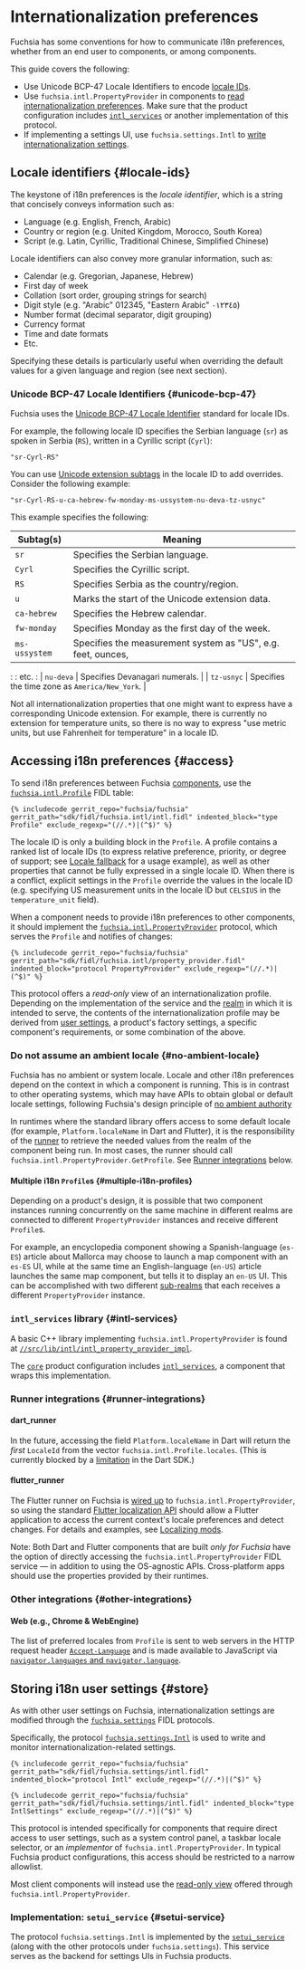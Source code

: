 # Internationalization preferences

Fuchsia has some conventions for how to communicate i18n preferences, whether
from an end user to components, or among components.

This guide covers the following:

-   Use Unicode BCP-47 Locale Identifiers to encode [locale IDs](#locale-ids).
-   Use `fuchsia.intl.PropertyProvider` in components to
    [read internationalization preferences](#access). Make sure that the product
    configuration includes [`intl_services`](#intl-services) or another
    implementation of this protocol.
-   If implementing a settings UI, use `fuchsia.settings.Intl` to
    [write internationalization settings](#store).

## Locale identifiers {#locale-ids}

The keystone of i18n preferences is the _locale identifier_, which is a string
that concisely conveys information such as:

-   Language (e.g. English, French, Arabic)
-   Country or region (e.g. United Kingdom, Morocco, South Korea)
-   Script (e.g. Latin, Cyrillic, Traditional Chinese, Simplified Chinese)

Locale identifiers can also convey more granular information, such as:

-   Calendar (e.g. Gregorian, Japanese, Hebrew)
-   First day of week
-   Collation (sort order, grouping strings for search)
-   Digit style (e.g. "Arabic" 012345, "Eastern Arabic" ٠١٢٣٤٥)
-   Number format (decimal separator, digit grouping)
-   Currency format
-   Time and date formats
-   Etc.

Specifying these details is particularly useful when overriding the default
values for a given language and region (see next section).

### Unicode BCP-47 Locale Identifiers {#unicode-bcp-47}

Fuchsia uses the
[Unicode BCP-47 Locale Identifier](http://www.unicode.org/reports/tr35/#BCP_47_Conformance)
standard for locale IDs.

For example, the following locale ID specifies the Serbian language (`sr`) as
spoken in Serbia (`RS`), written in a Cyrillic script (`Cyrl`):

```none {:.devsite-disable-click-to-copy}
"sr-Cyrl-RS"
```

You can use
[Unicode extension subtags](http://unicode.org/reports/tr35/#u_Extension) in the
locale ID to add overrides. Consider the following example:

```none {:.devsite-disable-click-to-copy}
"sr-Cyrl-RS-u-ca-hebrew-fw-monday-ms-ussystem-nu-deva-tz-usnyc"
```

This example specifies the following:

| Subtag(s)     | Meaning                                                      |
| ------------- | ------------------------------------------------------------ |
| `sr`          | Specifies the Serbian language.                              |
| `Cyrl`        | Specifies the Cyrillic script.                               |
| `RS`          | Specifies Serbia as the country/region.                      |
| `u`           | Marks the start of the Unicode extension data.               |
| `ca-hebrew`   | Specifies the Hebrew calendar.                               |
| `fw-monday`   | Specifies Monday as the first day of the week.               |
| `ms-ussystem` | Specifies the measurement system as "US", e.g. feet, ounces, |
:               : etc.                                                         :
| `nu-deva`     | Specifies Devanagari numerals.                               |
| `tz-usnyc`    | Specifies the time zone as `America/New_York`.               |

Not all internationalization properties that one might want to express have a
corresponding Unicode extension. For example, there is currently no extension
for temperature units, so there is no way to express "use metric units, but use
Fahrenheit for temperature" in a locale ID.

## Accessing i18n preferences {#access}

To send i18n preferences between Fuchsia
[components](/docs/glossary/README.md#component), use the
[`fuchsia.intl.Profile`](https://fuchsia.dev/reference/fidl/fuchsia.intl#Profile)
FIDL table:

```fidl {:.devsite-disable-click-to-copy}
{% includecode gerrit_repo="fuchsia/fuchsia" gerrit_path="sdk/fidl/fuchsia.intl/intl.fidl" indented_block="type Profile" exclude_regexp="(//.*)|(^$)" %}
```

The locale ID is only a building block in the `Profile`. A profile contains a
ranked list of locale IDs (to express relative preference, priority, or degree
of support; see [Locale fallback](./localization/locale_fallback.md) for a
usage example), as well as other properties that cannot be fully expressed in a
single locale ID. When there is a conflict, explicit settings in the `Profile`
override the values in the locale ID (e.g. specifying US measurement units in
the locale ID but `CELSIUS` in the `temperature_unit` field).

When a component needs to provide i18n preferences to other components, it
should implement the
[`fuchsia.intl.PropertyProvider`](https://fuchsia.dev/reference/fidl/fuchsia.intl#PropertyProvider)
protocol, which serves the `Profile` and notifies of changes:

```fidl {:.devsite-disable-click-to-copy}
{% includecode gerrit_repo="fuchsia/fuchsia" gerrit_path="sdk/fidl/fuchsia.intl/property_provider.fidl" indented_block="protocol PropertyProvider" exclude_regexp="(//.*)|(^$)" %}
```

This protocol offers a _read-only_ view of an internationalization profile.
Depending on the implementation of the service and the
[realm](/docs/concepts/components/v2/realms.md) in which it is intended to
serve, the contents of the internationalization profile may be derived from
[user settings](#store), a product's factory settings, a specific component's
requirements, or some combination of the above.

### Do not assume an ambient locale {#no-ambient-locale}

Fuchsia has no ambient or system locale. Locale and other i18n preferences
depend on the context in which a component is running. This is in contrast to
other operating systems, which may have APIs to obtain global or default locale
settings, following Fuchsia's design principle of
[no ambient authority](/docs/concepts/principles/secure.md)

In runtimes where the standard library offers access to some default locale (for
example, `Platform.localeName` in Dart and Flutter), it is the responsibility of
the [runner](/docs/concepts/components/v2/capabilities/runners.md) to retrieve
the needed values from the realm of the component being run. In most cases, the
runner should call `fuchsia.intl.PropertyProvider.GetProfile`. See
[Runner integrations](#runner-integrations) below.

#### Multiple i18n `Profile`s {#multiple-i18n-profiles}

Depending on a product's design, it is possible that two component instances
running concurrently on the same machine in different realms are connected to
different `PropertyProvider` instances and receive different `Profile`s.

For example, an encyclopedia component showing a Spanish-language (`es-ES`)
article about Mallorca may choose to launch a map component with an `es-ES` UI,
while at the same time an English-language (`en-US`) article launches the same
map component, but tells it to display an `en-US` UI. This can be accomplished
with two different
[sub-realms](/docs/concepts/components/v2/realms.md#definitions) that each
receives a different `PropertyProvider` instance.

### `intl_services` library {#intl-services}

A basic C++ library implementing `fuchsia.intl.PropertyProvider` is found at
[`//src/lib/intl/intl_property_provider_impl`](/src/lib/intl/intl_property_provider_impl).

The
[`core`](/docs/development/build/build_system/boards_and_products.md#key_product_configurations)
product configuration includes [`intl_services`](/src/intl/intl_services), a
component that wraps this implementation.

### Runner integrations {#runner-integrations}

#### dart_runner

In the future, accessing the field `Platform.localeName` in Dart will return the
_first_ `LocaleId` from the vector `fuchsia.intl.Profile.locales`. (This is
currently blocked by a
[limitation](https://github.com/dart-lang/sdk/issues/37586) in the Dart SDK.)

#### flutter_runner

The Flutter runner on Fuchsia is [wired up][flutter-source] to
`fuchsia.intl.PropertyProvider`, so using the standard
[Flutter localization API][flutter-l10n] should allow a Flutter application to
access the current context's locale preferences and detect changes. For details
and examples, see [Localizing mods](localizing_mods.md).

Note: Both Dart and Flutter components that are built _only for Fuchsia_ have
the option of directly accessing the `fuchsia.intl.PropertyProvider` FIDL
service — in addition to using the OS-agnostic APIs. Cross-platform apps should
use the properties provided by their runtimes.

### Other integrations {#other-integrations}

#### Web (e.g., Chrome & WebEngine)
The list of preferred locales from `Profile` is sent to web servers in the HTTP
request header [`Accept-Language`][accept-language] and is made available to
JavaScript via
[`navigator.languages` and `navigator.language`][navigator-languages].

## Storing i18n user settings {#store}

As with other user settings on Fuchsia, internationalization settings are
modified through the
[`fuchsia.settings`](https://fuchsia.dev/reference/fidl/fuchsia.intl/index) FIDL
protocols.

Specifically, the protocol
[`fuchsia.settings.Intl`](https://fuchsia.dev/reference/fidl/fuchsia.intl/index#Intl)
is used to write and monitor internationalization-related settings.

```fidl {:.devsite-disable-click-to-copy}
{% includecode gerrit_repo="fuchsia/fuchsia" gerrit_path="sdk/fidl/fuchsia.settings/intl.fidl" indented_block="protocol Intl" exclude_regexp="(//.*)|(^$)" %}
```

```fidl {:.devsite-disable-click-to-copy}
{% includecode gerrit_repo="fuchsia/fuchsia" gerrit_path="sdk/fidl/fuchsia.settings/intl.fidl" indented_block="type IntlSettings" exclude_regexp="(//.*)|(^$)" %}
```

This protocol is intended specifically for components that require direct access
to user settings, such as a system control panel, a taskbar locale selector, or
an _implementor_ of `fuchsia.intl.PropertyProvider`. In typical Fuchsia product
configurations, this access should be restricted to a narrow allowlist.

Most client components will instead use the [read-only view](#access) offered
through `fuchsia.intl.PropertyProvider`.

### Implementation: `setui_service` {#setui-service}

The protocol `fuchsia.settings.Intl` is implemented by the
[`setui_service`](/src/settings/service) (along with the other protocols under
`fuchsia.settings`). This service serves as the backend for settings UIs in
Fuchsia products.

<!--xrefs-->

[flutter-source]: https://cs.opensource.google/flutter/engine/+/master:shell/platform/fuchsia/flutter/engine.cc;?q=%5Cbintl_property_provider_%5Cb
[flutter-l10n]: https://flutter.dev/docs/development/accessibility-and-localization/internationalization
[accept-language]: https://developer.mozilla.org/en-US/docs/Web/HTTP/Headers/Accept-Language
[navigator-languages]: https://developer.mozilla.org/en-US/docs/Web/API/NavigatorLanguage/languages
